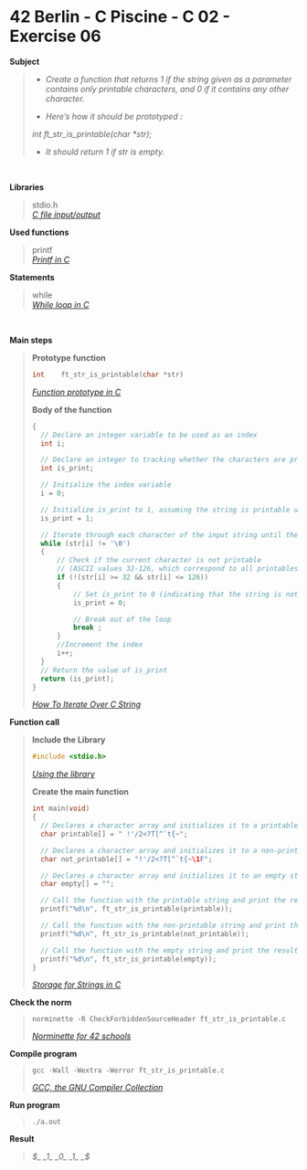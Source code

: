 # 42 Berlin - C Piscine - C 02 - Exercise 06

**Subject**
> * _Create a function that returns 1 if the string given as a parameter contains only printable characters, and 0 if it contains any other character._   
>
> * _Here’s how it should be prototyped :_   
>
>_int ft_str_is_printable(char *str);_    
>
> * _It should return 1 if str is empty._

<br>

**Libraries**        
>
>stdio.h    
>_[C file input/output](https://en.wikipedia.org/wiki/C_file_input/output)_
>   

**Used functions**   
>
>printf   
>_[Printf in C](https://www.geeksforgeeks.org/printf-in-c/)_    

**Statements**
>
>while    
>_[While loop in C](https://www.geeksforgeeks.org/c-while-loop/?ref=lbp)_

<br>

**Main steps**
>
>**Prototype function**
>```c
>int	ft_str_is_printable(char *str)
>```  
>
>_[Function prototype in C](https://www.geeksforgeeks.org/function-prototype-in-c/)_     
>
>**Body of the function**
>```c
>{
>	// Declare an integer variable to be used as an index
>	int	i;
>
>	// Declare an integer to tracking whether the characters are printable (1) or not (0), respectively.
>	int	is_print;
>
>	// Initialize the index variable
>	i = 0;
>
>	// Initialize is_print to 1, assuming the string is printable until proven otherwise or empty
>	is_print = 1;
>
>	// Iterate through each character of the input string until the null terminator is encountered
>	while (str[i] != '\0')
>	{
>		// Check if the current character is not printable
>		// (ASCII values 32-126, which correspond to all printables characters)
>		if (!(str[i] >= 32 && str[i] <= 126))
>		{
>			// Set is_print to 0 (indicating that the string is not printable)
>			is_print = 0;
>
>			// Break out of the loop
>			break ;
>		}
>		//Increment the index
>		i++;
>	}
>	// Return the value of is_print
>	return (is_print);
>}    
>```
>_[How To Iterate Over C String](https://dev.to/zirkelc/how-to-iterate-over-c-string-lcj)_      
>


**Function call**
>**Include the Library**
>```c
>#include <stdio.h>
>```
>_[Using the library](https://www.gnu.org/software/libc/manual/html_mono/libc.html#Using-the-Library)_
>
>**Create the main function**
>```c
>int main(void)
>{   
>	// Declares a character array and initializes it to a printable string
>	char printable[] = " !'/2<?T[^`t{~";
>
>	// Declares a character array and initializes it to a non-printable string
>	char not_printable[] = "!'/2<?T[^`t{~\1F";
>
>	// Declares a character array and initializes it to an empty string
>	char empty[] = "";
>
>	// Call the function with the printable string and print the result
>	printf("%d\n", ft_str_is_printable(printable));
>
>	// Call the function with the non-printable string and print the result
>	printf("%d\n", ft_str_is_printable(not_printable));
>
>	// Call the function with the empty string and print the result
>	printf("%d\n", ft_str_is_printable(empty));
>}  
>```    
>_[Storage for Strings in C](https://www.geeksforgeeks.org/storage-for-strings-in-c/)_      

**Check the norm**
>```
>norminette -R CheckForbiddenSourceHeader ft_str_is_printable.c
>```
>_[Norminette for 42 schools](https://github.com/42School/norminette)_

**Compile program**
>```
>gcc -Wall -Wextra -Werror ft_str_is_printable.c
>```
>_[GCC, the GNU Compiler Collection](https://gcc.gnu.org)_

**Run program**
>```
>./a.out
>```

**Result**
>_$_    
>_1_   
>_0_   
>_1_   
>_$_   
